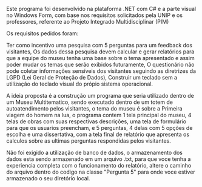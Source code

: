 Este programa foi desenvolvido na plataforma .NET com C# e a parte visual no Windows Form, com base nos requisitos solicitados pela UNIP e os professores, referente ao Projeto Integrado Multidisciplinar (PIM)

Os requisitos pedidos foram:

Ter como incentivo uma pesquisa com 5 perguntas para um feedback dos visitantes,
Os dados dessa pesquisa devem calcular e gerar relatórios para que a equipe do museu tenha uma base sobre o tema apresentado e assim poder mudar os temas que serão exibidos futuramente,
O questionário não pode coletar informações sensíveis dos visitantes seguindo as diretrizes da LGPD (Lei Geral de Proteção de Dados),
Construir um teclado sem a utilização do teclado visual do própio sistema operacional.
	

A ideia proposta é a construção um programa que seria utilizado dentro de um Museu Multitematico, sendo executado dentro de um totem de autoatendimento pelos visitantes,
o tema do museu é sobre a Primeira viagem do homem na lua, o programa contem 1 tela principal do museu, 4 telas de obras com suas respectivas descrições, uma tela de formulário para que os usuarios preencham, e 5 perguntas, 4 delas com 5 opções de escolha e uma dissertativa, com a tela final de relatório que apresenta os calculos sobre as ultimas perguntas respondidas pelos visitantes.

Não foi exigido a utilização de banco de dados, o armazenamento dos dados esta sendo armazenado em um arquivo .txt, para que voce tenha a experiencia completa com o funcionamento do relatório, altere o caminho do arquivo dentro do codigo na classe "Pergunta 5" para onde voce estiver armazenado o seu diretório local.


